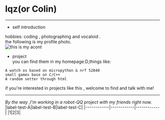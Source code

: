 # lqz(or Colin)
---
* self introduction 

hobbies: coding , photographing and vocaloid .  
the following is my profile photo.  
![this is my acont](http://ys-c.ys168.com/564684544/615056866/j71366H3L6PG4khpeus37/logo.PNG)  

* project  
you can find them in my homepage:D,things like:
```
A watch os based on micropython & nrf 52840
small games base on C/C++
A random setter through html
```
if you're interested in projects like this , welcome to find and talk with me!

---
*By the way ,I'm working in a robot-QQ project with my friends right now.*
|label-test-A|label-test-B|label-test-C|
|------------|------------|------------|
|1|2|3|
